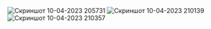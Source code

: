 
![Скриншот 10-04-2023 205731](https://user-images.githubusercontent.com/96263634/230962298-b1ce0995-2667-4ad5-b6a2-a6950d9271e3.jpg)
![Скриншот 10-04-2023 210139](https://user-images.githubusercontent.com/96263634/230963038-415e6ed0-8f99-4d49-9d07-68cb2231c170.jpg)
![Скриншот 10-04-2023 210357](https://user-images.githubusercontent.com/96263634/230963508-39168ec8-2b87-4d8c-a28b-a34990ba0a09.jpg)
